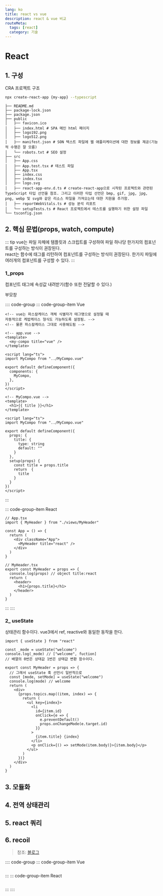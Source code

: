 ```yaml
---
lang: ko
title: react vs vue
description: react & vue 비교
routeMeta:
  tags: [react]
  category: 기술
---
```


# React

## 1. 구성

CRA 프로젝트 구조

```sh
npx create-react-app {my-app} --typescript
```

```
├── README.md
├── package-lock.json
├── package.json
├── public
│   ├── favicon.ico
│   ├── index.html # SPA 메인 html 페이지
│   ├── logo192.png
│   ├── logo512.png
│   ├── manifest.json # SON 텍스트 파일에 웹 애플리케이션에 대한 정보를 제공(기능적 수행은 잘 모름)
│   └── robots.txt # SEO 설정
├── src
│   ├── App.css
│   ├── App.test.tsx # 테스트 파일
│   ├── App.tsx
│   ├── index.css
│   ├── index.tsx
│   ├── logo.svg
│   ├── react-app-env.d.ts # create-react-app으로 시작된 프로젝트와 관련된 TypeScript 타입 선언을 참조. 그리고 이러한 타입 선언은 bmp, gif, jpg, jpg, png, webp 및 svg와 같은 리소스 파일을 가져오는데 대한 지원을 추가함.
│   ├── reportWebVitals.ts # 성능 분석 리포트
│   └── setupTests.ts # React 프로젝트에서 테스트를 실행하기 위한 설정 파일
└── tsconfig.json
```

## 2. 핵심 문법(props, watch, compute)

::: tip
vue는 파일 자체에 템플릿과 스크립트를 구성하여 파일 하나당 한가지의 컴포넌트를 구성하는 방식이 권장된다.  
react는 함수에 태그를 리턴하여 컴포넌트를 구성하는 방식이 권장된다. 한가지 파일에 여러개의 컴포넌트를 구성할 수 있다.
:::

### 1_props

컴포넌트 태그에 속성값 내려받기(함수 또한 전달할 수 있다.)

부모창

:::: code-group
::: code-group-item Vue

```vue
<!-- vue는 파스칼케이스 객체 식별자가 태그명으로 설정될 때
자동적으로 케밥케이스 형식도 가능하도록 설정됨. -->
<!-- 물론 파스칼케이스 그대로 사용해도됨 -->

<!-- app.vue -->
<template>
  <my-compo title="vue" />
</template>

<script lang="ts">
import MyCompo from "../MyCompo.vue"

export default defineComponent({
  components: {
    MyCompo,
  },
})
</script>

<!-- MyCompo.vue -->
<template>
  <h1>{{ title }}</h1>
</template>

<script lang="ts">
import MyCompo from "../MyCompo.vue"

export default defineComponent({
  props: {
    title: {
      type: string
      default: ""
    }
  },
  setup(props) {
    const title = props.title
    return  {
      title
    }
  }
})
</script>
```

:::

::: code-group-item React

```tsx
// App.tsx
import { MyHeader } from "./views/MyHeader"

const App = () => {
  return (
    <div className="App">
      <MyHeader title="react" />
    </div>
  )
}

// MyHeader.tsx
export const MyHeader = props => {
  console.log(props) // object title:react
  return (
    <header>
      <h1>{props.title}</h1>
    </header>
  )
}
```

:::
::::

### 2\_ useState

상태관리 함수이다. vue3에서 ref, reactive와 동일한 동작을 한다.

```tsx
import { useState } from "react"

const _mode = useState("welcome")
console.log(_mode) // ["welcome", fuction]
// 배열의 0번은 상태값 1번은 상태값 변환 함수이다.

export const MyHeader = props => {
  // 그래서 useState 훅 선언시 일반적으로
  const [mode, setMode] = useState("welcome")
  console.log(mode) // welcome
  return (
    <div>
      {props.topics.map((item, index) => {
        return (
          <ul key={index}>
            <li
              id={item.id}
              onClick={e => {
                e.preventDefault()
                props.onChangeMode(e.target.id)
              }}
            >
              {item.title} {index}
            </li>
            <p onClick={() => setMode(item.body)}>{item.body}</p>
          </ul>
        )
      })}
    </div>
  )
}
```

## 3. 모듈화

## 4. 전역 상태관리

## 5. react 쿼리

## 6. recoil

> 참조: [블로그](https://velog.io/@ordidxzero/cra-project-structure)

:::: code-group
::: code-group-item Vue

```vue

```

:::
::: code-group-item React

```js

```

:::
::::
